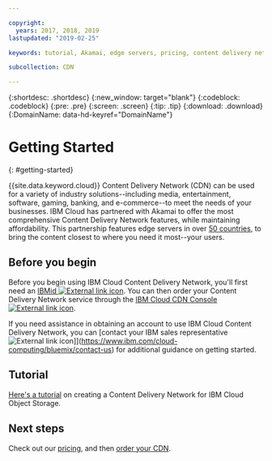```yaml
---

copyright:
  years: 2017, 2018, 2019
lastupdated: "2019-02-25"

keywords: tutorial, Akamai, edge servers, pricing, content delivery network, comprehensive, account

subcollection: CDN

---
```


{:shortdesc: .shortdesc}
{:new_window: target="blank"}
{:codeblock: .codeblock}
{:pre: .pre}
{:screen: .screen}
{:tip: .tip}
{:download: .download}
{:DomainName: data-hd-keyref="DomainName"}

# Getting Started
{: #getting-started}

{{site.data.keyword.cloud}} Content Delivery Network (CDN) can be used for a variety of industry solutions--including media, entertainment, software, gaming, banking, and e-commerce--to meet the needs of your businesses. IBM Cloud has partnered with Akamai to offer the most comprehensive Content Delivery Network features, while maintaining affordability. This partnership features edge servers in over [50 countries](/docs/infrastructure/CDN/edge-servers.html#list-of-edge-servers), to bring the content closest to where you need it most--your users.

## Before you begin

Before you begin using IBM Cloud Content Delivery Network, you'll first need an [IBMid ![External link icon](../../icons/launch-glyph.svg "External link icon")](https://www.ibm.com/account/us-en/signup/register.html). You can then order your Content Delivery Network service through the [IBM Cloud CDN Console ![External link icon](../../icons/launch-glyph.svg "External link icon")](https://cloud.ibm.com/catalog/infrastructure/cdn-powered-by-akamai).

If you need assistance in obtaining an account to use IBM Cloud Content Delivery Network, you can [contact your IBM sales representative ![External link icon](../../icons/launch-glyph.svg "External link icon")]](https://www.ibm.com/cloud-computing/bluemix/contact-us) for additional guidance on getting started.

## Tutorial

[Here's a tutorial](/docs/tutorials/static-files-cdn.html) on creating a Content Delivery Network for IBM Cloud Object Storage.

## Next steps

Check out our [pricing](/docs/infrastructure/CDN?topic=CDN-pricing#pricing), and then [order your CDN](/docs/infrastructure/CDN?topic=CDN-order-a-cdn).

